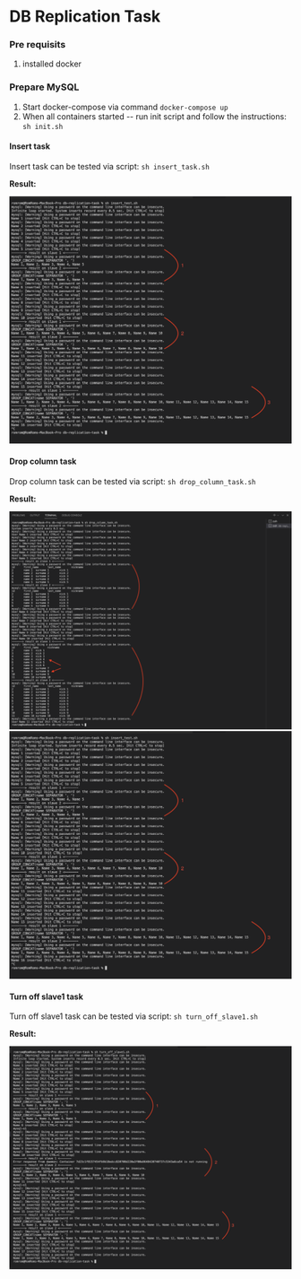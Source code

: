 # DB Replication Task

### Pre requisits 

1. installed docker

### Prepare MySQL

1. Start docker-compose via command `docker-compose up`
2. When all containers started -- run init script and follow the instructions: `sh init.sh`

#### Insert task

Insert task can be tested via script: `sh insert_task.sh`

**Result:**

![insert_task](img/insert_task.png)


#### Drop column task

Drop column task can be tested via script: `sh drop_column_task.sh`

**Result:**

![drop_column_task](img/drop_column_task.png)
![insert_task](img/insert_task.png)


#### Turn off slave1 task

Turn off slave1 task can be tested via script: `sh turn_off_slave1.sh`

**Result:**

![turn_off_slave1](img/turn_off_slave1.png)